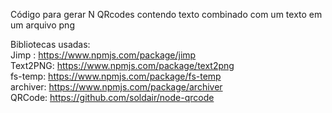 Código para gerar N QRcodes contendo texto combinado com um texto em um arquivo png

Bibliotecas usadas:<br>
Jimp : https://www.npmjs.com/package/jimp <br>
Text2PNG: https://www.npmjs.com/package/text2png <br>
fs-temp: https://www.npmjs.com/package/fs-temp <br>
archiver: https://www.npmjs.com/package/archiver <br>
QRCode: https://github.com/soldair/node-qrcode
 
